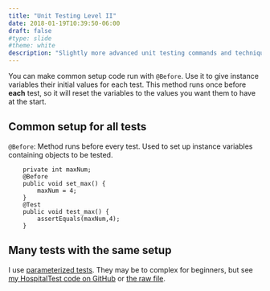 ```yaml
---
title: "Unit Testing Level II"
date: 2018-01-19T10:39:50-06:00
draft: false
#type: slide
#theme: white
description: "Slightly more advanced unit testing commands and techniques."
---
```


You can make common setup code run with `@Before`. Use it to give instance variables
their initial values for each test. This method runs once before **each** test, so it will reset the variables to the values you want them to have at the start.

## Common setup for all tests

`@Before`: Method runs before every test. Used to set up instance variables containing objects to be tested.

        private int maxNum;
        @Before
        public void set_max() {
            maxNum = 4;
        }
        @Test
        public void test_max() {
            assertEquals(maxNum,4);
        }

## Many tests with the same setup

I use [parameterized tests](https://github.com/junit-team/junit4/wiki/Parameterized-tests). 
They may be to complex for beginners, but see [my HospitalTest code on GitHub](https://github.com/2017-2018-wy-ap-cs/java-rotary-phone/blob/master/ch10q2/HospitalTest.java) or [the raw file](HospitalTest.java).



